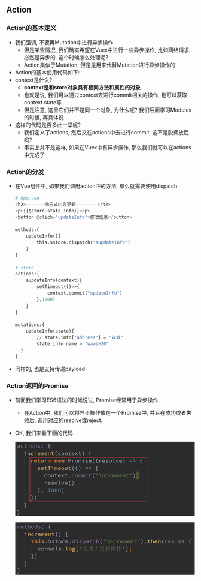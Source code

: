 ## Action

### Action的基本定义

- 我们强调, 不要再Mutation中进行异步操作
  - 但是某些情况, 我们确实希望在Vuex中进行一些异步操作, 比如网络请求, 必然是异步的. 这个时候怎么处理呢?
  - Action类似于Mutation, 但是是用来代替Mutation进行异步操作的
- Action的基本使用代码如下:
- context是什么?
  - **context是和store对象具有相同方法和属性的对象**
  - 也就是说, 我们可以通过context去进行commit相关的操作, 也可以获取context.state等
  - 但是注意, 这里它们并不是同一个对象, 为什么呢? 我们后面学习Modules的时候, 再具体说
- 这样的代码是否多此一举呢?
  - 我们定义了actions, 然后又在actions中去进行commit, 这不是脱裤放屁吗?
  - 事实上并不是这样, 如果在Vuex中有异步操作, 那么我们就可以在actions中完成了

### Action的分发

- 在Vue组件中, 如果我们调用action中的方法, 那么就需要使用dispatch

  ```python
  # App.vue
  <h2>-------响应式内容更新--------</h2>
  <p>{{$store.state.info}}</p>
  <button @click="updateInfo">修改信息</button>
  
  methods:{
      updateInfo(){
          this.$store.dispatch("aupdateInfo")
      }
  }
      
  # store
  actions:{
      aupdateInfo(context){
          setTimeout(()=>{
              context.commit("updateInfo")
          },1000)
      }
  }
  
  mutations:{
      updateInfo(state){
          // state.info["address"] = "双城"
          state.info.name = "waws520"
  	}
  }
  ```

- 同样的, 也是支持传递payload

### Action返回的Promise

- 前面我们学习ES6语法的时候说过, Promise经常用于异步操作.
  
  - 在Action中, 我们可以将异步操作放在一个Promise中, 并且在成功或者失败后, 调用对应的resolve或reject.
- OK, 我们来看下面的代码

  ![image-20210910142824577](images/image-20210910142824577.png)

  ![image-20210910142914620](images/image-20210910142914620.png)